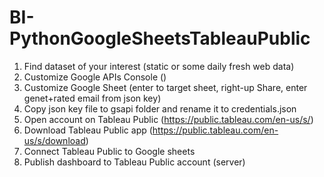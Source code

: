 # BI-PythonGoogleSheetsTableauPublic

1. Find dataset of your interest (static or some daily fresh web data)
2. Customize Google APIs Console ()
3. Customize Google Sheet (enter to target sheet, right-up Share, enter genet+rated email from json key)
4. Copy json key file to gsapi folder and rename it to credentials.json
5. Open account on Tableau Public (https://public.tableau.com/en-us/s/)
6. Download Tableau Public app (https://public.tableau.com/en-us/s/download)
7. Connect Tableau Public to Google sheets
8. Publish dashboard to Tableau Public account (server)


